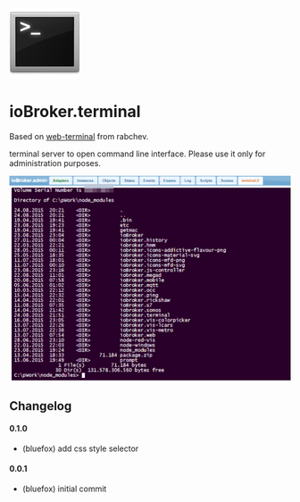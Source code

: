 ![Logo](admin/terminal.png)

# ioBroker.terminal

Based on [web-terminal](https://github.com/rabchev/web-terminal) from rabchev.

terminal server to open command line interface.
Please use it only for administration purposes.

![Screenshot](img/screen1.png)

## Changelog

#### 0.1.0
* (bluefox) add css style selector

#### 0.0.1
* (bluefox) initial commit
